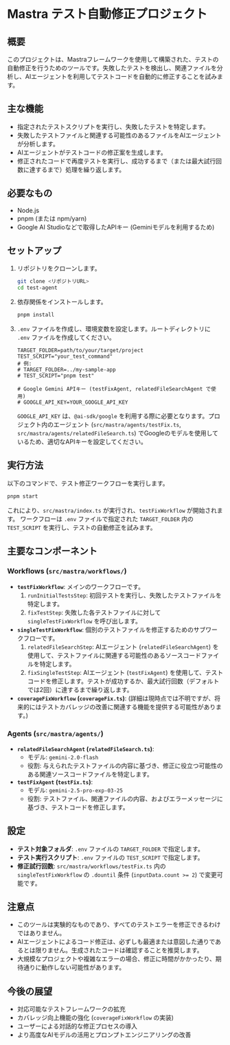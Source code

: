 # Mastra テスト自動修正プロジェクト

## 概要

このプロジェクトは、Mastraフレームワークを使用して構築された、テストの自動修正を行うためのツールです。失敗したテストを検出し、関連ファイルを分析し、AIエージェントを利用してテストコードを自動的に修正することを試みます。

## 主な機能

-   指定されたテストスクリプトを実行し、失敗したテストを特定します。
-   失敗したテストファイルと関連する可能性のあるファイルをAIエージェントが分析します。
-   AIエージェントがテストコードの修正案を生成します。
-   修正されたコードで再度テストを実行し、成功するまで（または最大試行回数に達するまで）処理を繰り返します。

## 必要なもの

-   Node.js
-   pnpm (または npm/yarn)
-   Google AI Studioなどで取得したAPIキー (Geminiモデルを利用するため)

## セットアップ

1.  リポジトリをクローンします。
    ```bash
    git clone <リポジトリURL>
    cd test-agent
    ```
2.  依存関係をインストールします。
    ```bash
    pnpm install
    ```
3.  `.env` ファイルを作成し、環境変数を設定します。ルートディレクトリに `.env` ファイルを作成してください。
    ```env
    TARGET_FOLDER=path/to/your/target/project
    TEST_SCRIPT="your_test_command"
    # 例:
    # TARGET_FOLDER=../my-sample-app
    # TEST_SCRIPT="pnpm test"

    # Google Gemini APIキー (testFixAgent, relatedFileSearchAgent で使用)
    # GOOGLE_API_KEY=YOUR_GOOGLE_API_KEY
    ```
    `GOOGLE_API_KEY` は、`@ai-sdk/google` を利用する際に必要となります。プロジェクト内のエージェント (`src/mastra/agents/testFix.ts`, `src/mastra/agents/relatedFileSearch.ts`) でGoogleのモデルを使用しているため、適切なAPIキーを設定してください。

## 実行方法

以下のコマンドで、テスト修正ワークフローを実行します。

```bash
pnpm start
```

これにより、`src/mastra/index.ts` が実行され、`testFixWorkflow` が開始されます。
ワークフローは `.env` ファイルで指定された `TARGET_FOLDER` 内の `TEST_SCRIPT` を実行し、テストの自動修正を試みます。

## 主要なコンポーネント

### Workflows (`src/mastra/workflows/`)

-   **`testFixWorkflow`**: メインのワークフローです。
    1.  `runInitialTestsStep`: 初回テストを実行し、失敗したテストファイルを特定します。
    2.  `fixTestStep`: 失敗した各テストファイルに対して `singleTestFixWorkflow` を呼び出します。
-   **`singleTestFixWorkflow`**: 個別のテストファイルを修正するためのサブワークフローです。
    1.  `relatedFileSearchStep`: AIエージェント (`relatedFileSearchAgent`) を使用して、テストファイルに関連する可能性のあるソースコードファイルを特定します。
    2.  `fixSingleTestStep`: AIエージェント (`testFixAgent`) を使用して、テストコードを修正します。テストが成功するか、最大試行回数（デフォルトでは2回）に達するまで繰り返します。
-   **`coverageFixWorkflow` (`coverageFix.ts`)**: (詳細は現時点では不明ですが、将来的にはテストカバレッジの改善に関連する機能を提供する可能性があります。)

### Agents (`src/mastra/agents/`)

-   **`relatedFileSearchAgent` (`relatedFileSearch.ts`)**:
    -   モデル: `gemini-2.0-flash`
    -   役割: 与えられたテストファイルの内容に基づき、修正に役立つ可能性のある関連ソースコードファイルを特定します。
-   **`testFixAgent` (`testFix.ts`)**:
    -   モデル: `gemini-2.5-pro-exp-03-25`
    -   役割: テストファイル、関連ファイルの内容、およびエラーメッセージに基づき、テストコードを修正します。

## 設定

-   **テスト対象フォルダ**: `.env` ファイルの `TARGET_FOLDER` で指定します。
-   **テスト実行スクリプト**: `.env` ファイルの `TEST_SCRIPT` で指定します。
-   **修正試行回数**: `src/mastra/workflows/testFix.ts` 内の `singleTestFixWorkflow` の `.dountil` 条件 (`inputData.count >= 2`) で変更可能です。

## 注意点

-   このツールは実験的なものであり、すべてのテストエラーを修正できるわけではありません。
-   AIエージェントによるコード修正は、必ずしも最適または意図した通りであるとは限りません。生成されたコードは確認することを推奨します。
-   大規模なプロジェクトや複雑なエラーの場合、修正に時間がかかったり、期待通りに動作しない可能性があります。

## 今後の展望

-   対応可能なテストフレームワークの拡充
-   カバレッジ向上機能の強化 (`coverageFixWorkflow` の実装)
-   ユーザーによる対話的な修正プロセスの導入
-   より高度なAIモデルの活用とプロンプトエンジニアリングの改善
